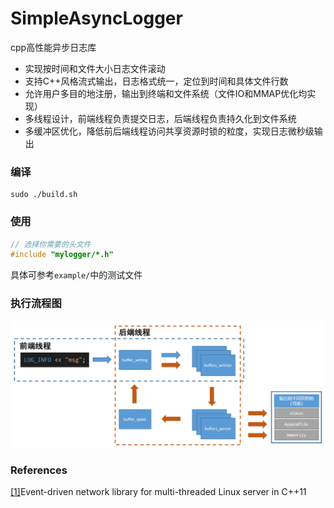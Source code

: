 # SimpleAsyncLogger
cpp高性能异步日志库
- 实现按时间和文件大小日志文件滚动
- 支持C++风格流式输出，日志格式统一，定位到时间和具体文件行数
- 允许用户多目的地注册，输出到终端和文件系统（文件IO和MMAP优化均实现）
- 多线程设计，前端线程负责提交日志，后端线程负责持久化到文件系统
- 多缓冲区优化，降低前后端线程访问共享资源时锁的粒度，实现日志微秒级输出

### 编译
```shell
sudo ./build.sh
```

### 使用
```cpp
// 选择你需要的头文件
#include "mylogger/*.h"
```
具体可参考`example/`中的测试文件

### 执行流程图

<div align=center><img src="/pic/Loggerdescription.png" height=""/> </div>

### References
[[1]](https://github.com/chenshuo/muduo)Event-driven network library for multi-threaded Linux server in C++11 
